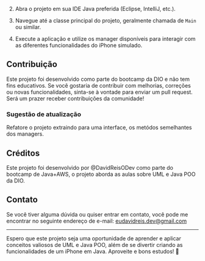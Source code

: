 
2. Abra o projeto em sua IDE Java preferida (Eclipse, IntelliJ, etc.).

3. Navegue até a classe principal do projeto, geralmente chamada de `Main` ou similar.

4. Execute a aplicação e utilize os manager disponíveis para interagir com as diferentes funcionalidades do iPhone simulado.

## Contribuição

Este projeto foi desenvolvido como parte do bootcamp da DIO e não tem fins educativos. Se você gostaria de contribuir com melhorias, correções ou novas funcionalidades, sinta-se à vontade para enviar um pull request. Será um prazer receber contribuições da comunidade!

### Sugestão de atualização
Refatore o projeto extraindo para uma interface, os metódos semelhantes dos managers.

## Créditos

Este projeto foi desenvolvido por @DavidReisODev como parte do bootcamp de Java+AWS, o projeto aborda as aulas sobre UML e Java POO da DIO.

## Contato

Se você tiver alguma dúvida ou quiser entrar em contato, você pode me encontrar no seguinte endereço de e-mail: eudavidreis.dev@gmail.com

---

Espero que este projeto seja uma oportunidade de aprender e aplicar conceitos valiosos de UML e Java POO, além de se divertir criando as funcionalidades de um iPhone em Java. Aproveite e bons estudos! 🚀
